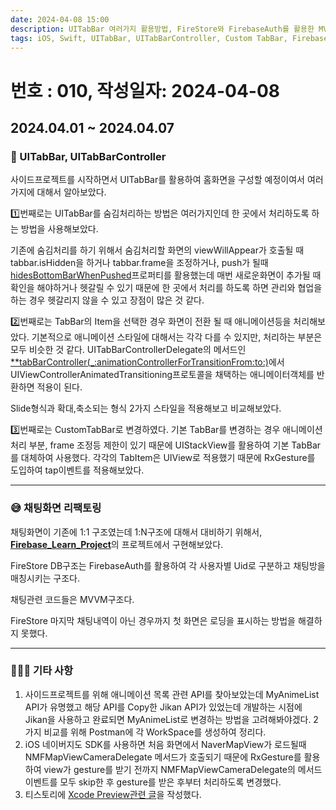 ```yaml
---
date: 2024-04-08 15:00
description: UITabBar 여러가지 활용방법, FireStore와 FirebaseAuth를 활용한 MVVM-Chat 구현, 애니메이션 목록 API Postman 정리, 네이버지도 카메라 Delegate 이슈
tags: iOS, Swift, UITabBar, UITabBarController, Custom TabBar, Firebase, FireStore, FiresbaseAuth, NaverMap, Postman, MVVM, RxGesture
---
```

# 번호 : 010, 작성일자: 2024-04-08

## 2024.04.01 ~ 2024.04.07
### 📱 UITabBar, UITabBarController

사이드프로젝트를 시작하면서 UITabBar를 활용하여 홈화면을 구성할 예정이여서 여러가지에 대해서 알아보았다.

1️⃣번째로는 UITabBar를 숨김처리하는 방법은 여러가지인데 한 곳에서 처리하도록 하는 방법을 사용해보았다.

기존에  숨김처리를 하기 위해서 숨김처리할 화면의 viewWillAppear가 호출될 때 tabbar.isHidden을 하거나 tabbar.frame을 조정하거나, push가 될때 [hidesBottomBarWhenPushed](https://developer.apple.com/documentation/uikit/uiviewcontroller/1621863-hidesbottombarwhenpushed)프로퍼티를 활용했는데 매번 새로운화면이 추가될 때 확인을 해야하거나 헷갈릴 수 있기 때문에 한 곳에서 처리를 하도록 하면 관리와 협업을 하는 경우 헷갈리지 않을 수 있고 장점이 많은 것 같다.

2️⃣번째로는 TabBar의 Item을 선택한 경우 화면이 전환 될 때 애니메이션등을 처리해보았다. 기본적으로 애니메이션 스타일에 대해서는 각각 다를 수 있지만, 처리하는 부분은 모두 비슷한 것 같다. UITabBarControllerDelegate의 메서드인 [**tabBarController(_:animationControllerForTransitionFrom:to:)](**https://developer.apple.com/documentation/uikit/uitabbarcontrollerdelegate/1621167-tabbarcontroller)에서 UIViewControllerAnimatedTransitioning프로토콜을 채택하는 애니메이터객체를 반환하면 적용이 된다. 

Slide형식과 확대,축소되는 형식 2가지 스타일을 적용해보고 비교해보았다.

3️⃣번째로는 CustomTabBar로 변경하였다. 기본 TabBar를 변경하는 경우 애니메이션 처리 부분, frame 조정등 제한이 있기 때문에 UIStackView를 활용하여 기본 TabBar를 대체하여 사용했다. 각각의 TabItem은 UIView로 적용했기 때문에 RxGesture를 도입하여 tap이벤트를 적용해보았다.

---

### 😅 채팅화면 리팩토링

채팅화면이 기존에 1:1 구조였는데 1:N구조에 대해서 대비하기 위해서, [**Firebase_Learn_Project**](https://github.com/sookim-1/Firebase_Learn_Project)의 프로젝트에서 구현해보았다.

FireStore DB구조는 FirebaseAuth를 활용하여 각 사용자별 Uid로 구분하고 채팅방을 매칭시키는 구조다.

채팅관련 코드들은 MVVM구조다.

FireStore 마지막 채팅내역이 아닌 경우까지 첫 화면은 로딩을 표시하는 방법을 해결하지 못했다.

---

### 🙋🏻‍♂️ 기타 사항

1. 사이드프로젝트를 위해 애니메이션 목록 관련 API를 찾아보았는데 MyAnimeList API가 유명했고 해당 API를 Copy한 Jikan API가 있었는데 개발하는 시점에 Jikan을 사용하고 완료되면 MyAnimeList로 변경하는 방법을 고려해봐야겠다. 2가지 비교를 위해 Postman에 각 WorkSpace를 생성하여 정리다.
2. iOS 네이버지도 SDK를 사용하면 처음 화면에서 NaverMapView가 로드될때 NMFMapViewCameraDelegate 메서드가 호출되기 때문에 RxGesture를 활용하여 view가 gesture를 받기 전까지 NMFMapViewCameraDelegate의 메서드 이벤트를 모두 skip한 후 gesture를 받은 후부터 처리하도록 변경했다.
3. 티스토리에 [Xcode Preview관련 글](https://sookim-1.tistory.com/3)을 작성했다.
